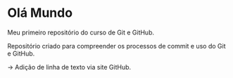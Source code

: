 # Olá Mundo
 Meu primeiro repositório do curso de Git e GitHub.

 Repositório criado para compreender os processos de commit e uso do Git e GitHub.

-> Adição de linha de texto via site GitHub.
